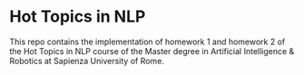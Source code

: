 # Hot Topics in NLP

This repo contains the implementation of homework 1 and homework 2 of the Hot Topics in  NLP course of the Master degree in Artificial Intelligence & Robotics at Sapienza University of Rome.
